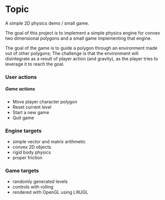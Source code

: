 # Topic
A simple 2D physics demo / small game.

The goal of this project is to implement a simple physics engine for convex two dimensional polygons and a small game implementing that engine. 

The goal of the game is to guide a polygon through an environment made out of other polygons; The challenge is that the environment will disintegrate as a result of player action (and gravity), as the player tries to leverage it to reach the goal.

### User actions
##### Game actions
- Move player character polygon
- Reset current level
- Start a new game
- Quit game

### Engine targets
- simple vector and matrix arithmetic
- convex 2D objects
- rigid body physics
- proper friction

### Game targets
- randomly generated levels
- controls with rolling
- rendered with OpenGL using LWJGL

